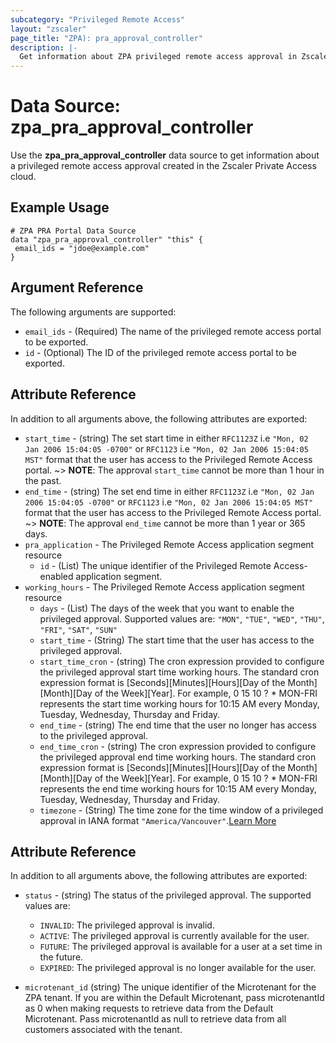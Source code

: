 ```yaml
---
subcategory: "Privileged Remote Access"
layout: "zscaler"
page_title: "ZPA): pra_approval_controller"
description: |-
  Get information about ZPA privileged remote access approval in Zscaler Private Access cloud.
---
```


# Data Source: zpa_pra_approval_controller

Use the **zpa_pra_approval_controller** data source to get information about a privileged remote access approval created in the Zscaler Private Access cloud.

## Example Usage

```hcl
# ZPA PRA Portal Data Source
data "zpa_pra_approval_controller" "this" {
 email_ids = "jdoe@example.com"
}
```

## Argument Reference

The following arguments are supported:

* `email_ids` - (Required) The name of the privileged remote access portal to be exported.
* `id` - (Optional) The ID of the privileged remote access portal to be exported.

## Attribute Reference

In addition to all arguments above, the following attributes are exported:

* `start_time` - (string) The set start time in either `RFC1123Z` i.e `"Mon, 02 Jan 2006 15:04:05 -0700"` or `RFC1123` i.e `"Mon, 02 Jan 2006 15:04:05 MST"` format that the user has access to the Privileged Remote Access portal. 
    ~> **NOTE**: The approval `start_time` cannot be more than 1 hour in the past.
* `end_time` - (string)  The set end time in either `RFC1123Z` i.e `"Mon, 02 Jan 2006 15:04:05 -0700"` or `RFC1123` i.e `"Mon, 02 Jan 2006 15:04:05 MST"` format that the user has access to the Privileged Remote Access portal.
    ~> **NOTE**: The approval `end_time` cannot be more than 1 year or 365 days.
* `pra_application` - The Privileged Remote Access application segment resource
    - `id` - (List) The unique identifier of the Privileged Remote Access-enabled application segment.
* `working_hours` - The Privileged Remote Access application segment resource
    - `days` - (List) The days of the week that you want to enable the privileged approval. Supported values are: `"MON"`, `"TUE"`, `"WED"`, `"THU"`, `"FRI"`, `"SAT"`, `"SUN"`
    - `start_time` - (String) The start time that the user has access to the privileged approval.
    - `start_time_cron` - (string)  The cron expression provided to configure the privileged approval start time working hours. The standard cron expression format is [Seconds][Minutes][Hours][Day of the Month][Month][Day of the Week][Year]. For example, 0 15 10 ? * MON-FRI represents the start time working hours for 10:15 AM every Monday, Tuesday, Wednesday, Thursday and Friday.
    - `end_time` - (string) The end time that the user no longer has access to the privileged approval.
    - `end_time_cron` - (string) The cron expression provided to configure the privileged approval end time working hours. The standard cron expression format is [Seconds][Minutes][Hours][Day of the Month][Month][Day of the Week][Year]. For example, 0 15 10 ? * MON-FRI represents the end time working hours for 10:15 AM every Monday, Tuesday, Wednesday, Thursday and Friday.
    - `timezone` - (String) The time zone for the time window of a privileged approval in IANA format `"America/Vancouver"`.[Learn More](https://en.wikipedia.org/wiki/List_of_tz_database_time_zones)

## Attribute Reference

In addition to all arguments above, the following attributes are exported:

* `status` - (string) The status of the privileged approval. The supported values are:
    - `INVALID`: The privileged approval is invalid.
    - `ACTIVE`: The privileged approval is currently available for the user.
    - `FUTURE`: The privileged approval is available for a user at a set time in the future.
    - `EXPIRED`: The privileged approval is no longer available for the user.

* `microtenant_id` (string)  The unique identifier of the Microtenant for the ZPA tenant. If you are within the Default Microtenant, pass microtenantId as 0 when making requests to retrieve data from the Default Microtenant. Pass microtenantId as null to retrieve data from all customers associated with the tenant.